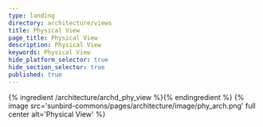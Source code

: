 ```yaml
---
type: landing
directory: architecture/views
title: Physical View
page_title: Physical View
description: Physical View
keywords: Physical View
hide_platform_selector: true
hide_section_selector: true
published: true
---
```

{% ingredient /architecture/archd_phy_view %}{% endingredient %}
{% image src='sunbird-commons/pages/architecture/image/phy_arch.png' full center alt='Physical View' %}
